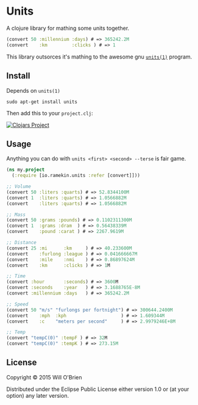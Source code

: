 # Units

A clojure library for mathing some units together.

```clojure
(convert 50 :millennium :days) # => 365242.2M
(convert    :km         :clicks ) # => 1
```

This library outsorces it's mathing to the awesome gnu [`units(1)`](http://www.gnu.org/software/units/) program.

## Install

Depends on `units(1)`

```
sudo apt-get install units
```

Then add this to your `project.clj`:

[![Clojars Project](http://clojars.org/io.ramekin/units/latest-version.svg)](http://clojars.org/io.ramekin/units)


## Usage

Anything you can do with `units <first> <second> --terse` is fair game.

```clojure
(ns my.project
  (:require [io.ramekin.units :refer [convert]]))

;; Volume
(convert 50 :liters :quarts) # => 52.8344100M
(convert 1  :liters :quarts) # => 1.0566882M
(convert    :liters :quarts) # => 1.0566882M

;; Mass
(convert 50 :grams :pounds) # => 0.1102311300M
(convert 1  :grams :dram  ) # => 0.56438339M
(convert    :pound :carat ) # => 2267.9619M

;; Distance
(convert 25 :mi      :km     ) # => 40.233600M
(convert    :furlong :league ) # => 0.041666667M
(convert    :mile    :nmi    ) # => 0.86897624M
(convert    :km      :clicks ) # => 1M

;; Time
(convert :hour       :seconds) # => 3600M
(convert :seconds    :year   ) # => 3.1688765E-8M
(convert :millennium :days   ) # => 365242.2M

;; Speed
(convert 50 "m/s" "furlongs per fortnight") # => 300644.2400M
(convert    :mph  :kph                    ) # => 1.609344M
(convert    :c    "meters per second"     ) # => 2.9979246E+8M

;; Temp
(convert "tempC(0)" :tempF ) # => 32M
(convert "tempC(0)" :tempK ) # => 273.15M
```

## License

Copyright © 2015 Will O'Brien

Distributed under the Eclipse Public License either version 1.0 or (at
your option) any later version.
